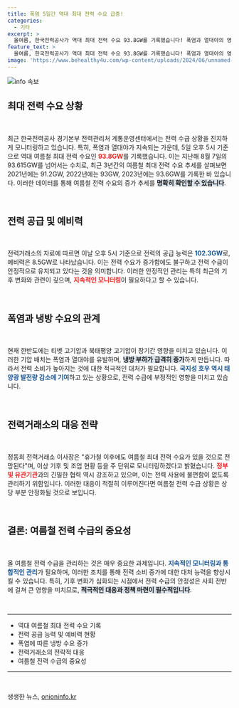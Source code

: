 ```yaml
---
title: 폭염 5일간 역대 최대 전력 수요 급증!
categories:
  - 기타
excerpt: >
  올여름, 한국전력공사가 역대 최대 전력 수요 93.8GW를 기록했습니다! 폭염과 열대야의 영향으로 냉방 수요가 급증하며 안정적인 공급 능력 속에서도 긴장의 끈을 놓지 않는 전력관리 현장을 전하세요.
feature_text: >
  올여름, 한국전력공사가 역대 최대 전력 수요 93.8GW를 기록했습니다! 폭염과 열대야의 영향으로 냉방 수요가 급증하며 안정적인 공급 능력 속에서도 긴장의 끈을 놓지 않는 전력관리 현장을 전하세요.
image: 'https://www.behealthy4u.com/wp-content/uploads/2024/06/unnamed-file.png'
---
```


<p><img src="https://www.behealthy4u.com/wp-content/uploads/2024/06/unnamed-file.png" alt="info 속보" /></p>

<h2 data-ke-size="size26">최대 전력 수요 상황</h2>

<p data-ke-size="size16">&nbsp;</p>

<p>최근 한국전력공사 경기본부 전력관리처 계통운영센터에서는 전력 수급 상황을 진지하게 모니터링하고 있습니다. 특히, 폭염과 열대야가 지속되는 가운데, 5일 오후 5시 기준으로 역대 여름철 최대 전력 수요인 <b><span style="color: #ee2323;">93.8GW</span></b>를 기록했습니다. 이는 지난해 8월 7일의 93.615GW를 넘어서는 수치로, 최근 3년간의 여름철 최대 전력 수요 추세를 살펴보면 2021년에는 91.2GW, 2022년에는 93GW, 2023년에는 93.6GW를 기록한 바 있습니다. 이러한 데이터를 통해 여름철 전력 수요의 증가 추세를 <b><span style="background-color: #21538527;">명확히 확인할 수 있습니다</span></b>.</p>

<p data-ke-size="size16">&nbsp;</p>

<h2 data-ke-size="size26">전력 공급 및 예비력</h2>

<p data-ke-size="size16">&nbsp;</p>

<p>전력거래소의 자료에 따르면 이날 오후 5시 기준으로 전력의 공급 능력은 <b><span style="color: #1a5490;">102.3GW</span></b>로, 예비력은 8.5GW로 나타났습니다. 이는 전력 수요가 증가함에도 불구하고 전력 수급이 안정적으로 유지되고 있다는 것을 의미합니다. 이러한 안정적인 관리는 특히 최근의 기후 변화와 관련이 깊으며, <b><span style="color: #ee2323;">지속적인 모니터링</span></b>이 필요하다고 할 수 있습니다.</p>

<p data-ke-size="size16">&nbsp;</p>

<h2 data-ke-size="size26">폭염과 냉방 수요의 관계</h2>

<p data-ke-size="size16">&nbsp;</p>

<p>현재 한반도에는 티벳 고기압과 북태평양 고기압이 장기간 영향을 미치고 있습니다. 이러한 기압 배치는 폭염과 열대야를 유발하며, <b><span style="background-color: #21538527;">냉방 부하가 급격히 증가</span></b>하게 만듭니다. 따라서 전력 소비가 높아지는 것에 대한 적극적인 대처가 필요합니다. <b><span style="color: #1a5490;">국지성 호우 역시 태양광 발전량 감소에 기여</span></b>하고 있는 상황으로, 전력 수급에 부정적인 영향을 미치고 있습니다.</p>

<p data-ke-size="size16">&nbsp;</p>

<h2 data-ke-size="size26">전력거래소의 대응 전략</h2>

<p data-ke-size="size16">&nbsp;</p>

<p>정동희 전력거래소 이사장은 "휴가철 이후에도 여름철 최대 전력 수요가 있을 것으로 전망된다"며, 이상 기후 및 조업 현황 등을 주 단위로 모니터링하겠다고 밝혔습니다. <b><span style="color: #ee2323;">정부 및 유관기관</span></b>과의 긴밀한 협력 역시 강조하고 있으며, 이는 전력 사용에 불편함이 없도록 관리하기 위함입니다. 이러한 대응이 적절히 이루어진다면 여름철 전력 수급 상황은 상당 부분 안정화될 것으로 보입니다.</p>

<p data-ke-size="size16">&nbsp;</p>

<h2 data-ke-size="size26">결론: 여름철 전력 수급의 중요성</h2>

<p data-ke-size="size16">&nbsp;</p>

<p>올 여름철 전력 수급을 관리하는 것은 매우 중요한 과제입니다. <b><span style="color: #1a5490;">지속적인 모니터링과 통합적인 관리</span></b>가 필요하며, 이러한 조치를 통해 전력 소비 증가에 대한 대처 능력을 향상시킬 수 있습니다. 특히, 기후 변화가 심화되는 시점에서 전력 수급의 안정성은 사회 전반에 걸쳐 큰 영향을 미치므로, <b><span style="background-color: #21538527;">적극적인 대응과 정책 마련이 필수적입니다</span></b>. </p>

<p data-ke-size="size16">&nbsp;</p>

<hr />

<ul>
    <li>역대 여름철 최대 전력 수요 기록</li>
    <li>전력 공급 능력 및 예비력 현황</li>
    <li>폭염에 따른 냉방 수요 증가</li>
    <li>전력거래소의 전략적 대응</li>
    <li>여름철 전력 수급의 중요성</li>
</ul>

<hr />

<p data-ke-size="size16">&nbsp;</p>
생생한 뉴스, <a href="https://onioninfo.kr" rel="dofollow">onioninfo.kr</a>


